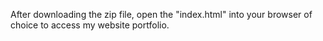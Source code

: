 After downloading the zip file, open the "index.html" into your browser of choice to access my website portfolio.
